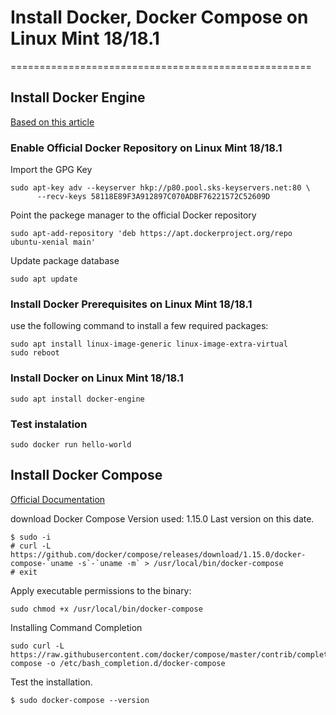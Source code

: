 # Install Docker, Docker Compose on Linux Mint 18/18.1
====================================================

## Install Docker Engine

[Based on this article](http://linuxbsdos.com/2016/12/13/how-to-install-docker-and-run-docker-containers-on-linux-mint-1818-1/)


### Enable Official Docker Repository on Linux Mint 18/18.1

Import the GPG Key
```
sudo apt-key adv --keyserver hkp://p80.pool.sks-keyservers.net:80 \
      --recv-keys 58118E89F3A912897C070ADBF76221572C52609D
```

Point the packege manager to the official Docker repository
```
sudo apt-add-repository 'deb https://apt.dockerproject.org/repo ubuntu-xenial main'
```

Update package database
```
sudo apt update
```

### Install Docker Prerequisites on Linux Mint 18/18.1
use the following command to install a few required packages:
```
sudo apt install linux-image-generic linux-image-extra-virtual
sudo reboot
```

### Install Docker on Linux Mint 18/18.1
```
sudo apt install docker-engine
```

### Test instalation
```
sudo docker run hello-world
```

## Install Docker Compose
[Official Documentation](https://docs.docker.com/compose/install/#install-compose-on-mac-or-windows-systems)

download Docker Compose Version used: 1.15.0 Last version on this date.
```
$ sudo -i
# curl -L https://github.com/docker/compose/releases/download/1.15.0/docker-compose-`uname -s`-`uname -m` > /usr/local/bin/docker-compose
# exit
```
Apply executable permissions to the binary:
```
sudo chmod +x /usr/local/bin/docker-compose
```

Installing Command Completion
```
sudo curl -L https://raw.githubusercontent.com/docker/compose/master/contrib/completion/bash/docker-compose -o /etc/bash_completion.d/docker-compose
```

Test the installation.
```
$ sudo docker-compose --version
```


